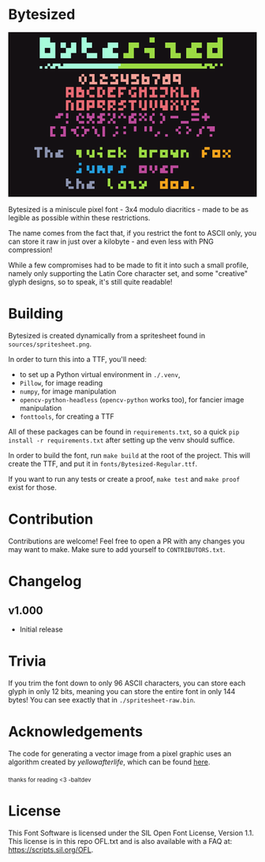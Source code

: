 # Bytesized

![Preview image of the Bytesized font, containing numbers, the alphabet, some punctuation, and "The quick brown fox jumps over the lazy dog."](documentation/preview.png)

Bytesized is a miniscule pixel font - 3x4 modulo diacritics - 
made to be as legible as possible within these restrictions.

The name comes from the fact that, if you restrict the font to ASCII only,
you can store it raw in just over a kilobyte - and even less with PNG compression!

While a few compromises had to be made to fit it into such a small profile,
namely only supporting the Latin Core character set,
and some "creative" glyph designs, so to speak,
it's still quite readable!

# Building

Bytesized is created dynamically from a spritesheet found in `sources/spritesheet.png`.

In order to turn this into a TTF, you'll need:
- to set up a Python virtual environment in `./.venv`,
- `Pillow`, for image reading
- `numpy`, for image manipulation
- `opencv-python-headless` (`opencv-python` works too), for fancier image manipulation
- `fonttools`, for creating a TTF

All of these packages can be found in `requirements.txt`, so a quick `pip install -r requirements.txt` after setting up the venv should suffice.

In order to build the font, run `make build` at the root of the project. 
This will create the TTF, and put it in `fonts/Bytesized-Regular.ttf`.

If you want to run any tests or create a proof, `make test` and `make proof` exist for those.

# Contribution

Contributions are welcome! Feel free to open a PR with any changes you may want to make. Make sure to add yourself to `CONTRIBUTORS.txt`.

# Changelog

## v1.000
- Initial release

# Trivia

If you trim the font down to only 96 ASCII characters, you can store each glyph in only 12 bits, 
meaning you can store the entire font in only 144 bytes! You can see exactly that in `./spritesheet-raw.bin`.

# Acknowledgements

The code for generating a vector image from a pixel graphic uses an algorithm created by _yellowafterlife_,
which can be found [here](https://yal.cc/grid-based-contour-traversal/).

<sub>thanks for reading &lt;3 -baltdev</sub>

# License 

This Font Software is licensed under the SIL Open Font License, Version 1.1. This license is in this repo OFL.txt and is also available with a FAQ at: https://scripts.sil.org/OFL.
